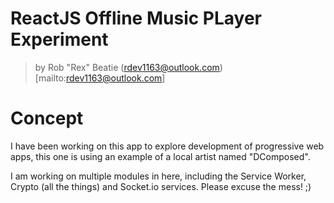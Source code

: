 # ReactJS Offline Music PLayer Experiment
> by Rob "Rex" Beatie (rdev1163@outlook.com)[mailto:rdev1163@outlook.com]


# Concept

I have been working on this app to explore development of progressive web apps, this one is using an example of a local artist named "DComposed".

I am working on multiple modules in here, including the Service Worker, Crypto (all the things) and Socket.io services. Please excuse the mess! ;)

